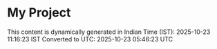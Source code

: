 # My Project

This content is dynamically generated in Indian Time (IST): 2025-10-23 11:16:23 IST
Converted to UTC: 2025-10-23 05:46:23 UTC
